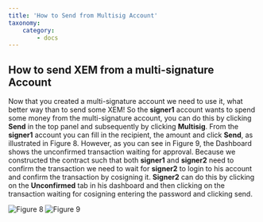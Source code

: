 ```yaml
---
title: 'How to Send from Multisig Account'
taxonomy:
    category:
        - docs
---
```


## How to send XEM from a multi-signature Account
Now that you created a multi-signature account we need to use it, what better way than to send some XEM! So the **signer1** account wants to spend some money from the multi-signature account, you can do this by clicking **Send** in the top panel and subsequently by clicking **Multisig**. From the **signer1** account you can fill in the recipient, the amount and click **Send**, as illustrated in Figure 8. However, as you can see in Figure 9, the Dashboard shows the unconfirmed transaction waiting for approval. Because we constructed the contract such that both **signer1** and **signer2** need to confirm the transaction we need to wait for **signer2** to login to his account and confirm the transaction by cosigning it. **Signer2** can do this by clicking on the **Unconfirmed** tab in his dashboard and then clicking on the transaction waiting for cosigning entering the password and clicking send. 
 
![Figure 8](http://i.imgur.com/10VDShM.png)
![Figure 9](http://i.imgur.com/G4N2FxY.png)
 
